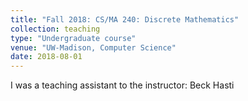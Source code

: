 ```yaml
---
title: "Fall 2018: CS/MA 240: Discrete Mathematics"
collection: teaching
type: "Undergraduate course"
venue: "UW-Madison, Computer Science"
date: 2018-08-01
---
```


I was a teaching assistant to the instructor: Beck Hasti